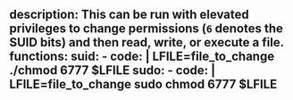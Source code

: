 description: This can be run with elevated privileges to change permissions (`6` denotes the SUID bits) and then read, write, or execute a file.
functions:
  suid:
    - code: |
        LFILE=file_to_change
        ./chmod 6777 $LFILE
  sudo:
    - code: |
        LFILE=file_to_change
        sudo chmod 6777 $LFILE
---

